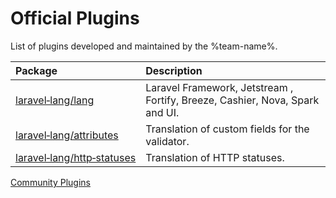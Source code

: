 # Official Plugins

List of plugins developed and maintained by the %team-name%.

| Package                                                               | Description                                                                  |
|:----------------------------------------------------------------------|:-----------------------------------------------------------------------------|
| [laravel&#x2011;lang/lang](packages-lang.md)                          | Laravel Framework, Jetstream , Fortify, Breeze, Cashier, Nova, Spark and UI. |
| [laravel&#x2011;lang/attributes](packages-attributes.md)              | Translation of custom fields for the validator.                              |
| [laravel&#x2011;lang/http&#x2011;statuses](packages-http-statuses.md) | Translation of HTTP statuses.                                                |

<seealso style="cards">
    <category ref="plugins-lists">
        <a href="plugins-community.md">Community Plugins</a>
    </category>
</seealso>
